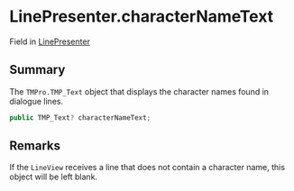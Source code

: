 # LinePresenter.characterNameText

Field in [LinePresenter](/docs/api/csharp/yarn.unity.linepresenter.md)

## Summary


The  `TMPro.TMP_Text`  object that displays the character
names found in dialogue lines.


```csharp
public TMP_Text? characterNameText;
```

## Remarks


If the  `LineView`  receives a line that does not contain
a character name, this object will be left blank.


